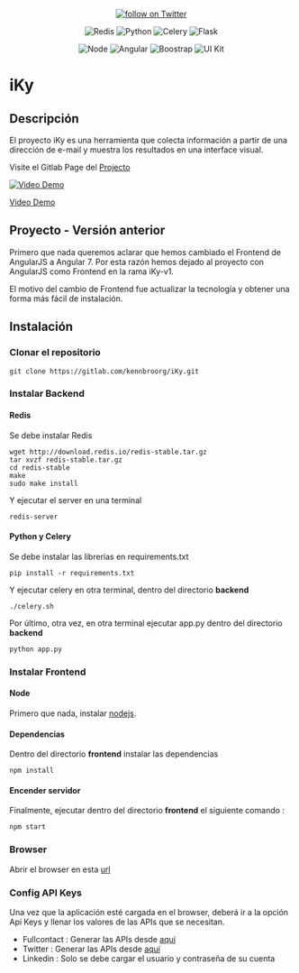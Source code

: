 <p align="center">
	<a href="https://twitter.com/intent/follow?screen_name=kennbroorg">
		<img alt="follow on Twitter" src="https://img.shields.io/twitter/follow/kennbroorg.svg?label=follow%20%40kennbroorg&style=social">
	</a>
</p>
<p align="center">
	<img alt="Redis" src="https://img.shields.io/badge/storage-redis-red.svg">
	<img alt="Python" src="https://img.shields.io/badge/python-2.7-informational.svg">
	<img alt="Celery" src="https://img.shields.io/badge/multiprocessing-celery-green.svg">
	<img alt="Flask" src="https://img.shields.io/badge/interface-flask-yellowgreen.svg">
</p>
<p align="center">
	<img alt="Node" src="https://img.shields.io/badge/node-%3E%208.x-brightgreen.svg">
	<img alt="Angular" src="https://img.shields.io/badge/web%20framwork-angular%207-red.svg">
	<img alt="Boostrap" src="https://img.shields.io/badge/toolkit-boostrap-blueviolet.svg">
	<img alt="UI Kit" src="https://img.shields.io/badge/UI%20Kit-Nebular-9cf.svg">
</p>

# iKy

## Descripción

El proyecto iKy es una herramienta que colecta información a partir de una dirección de e-mail y muestra los resultados en una interface visual.

Visite el Gitlab Page del [Projecto](https://kennbroorg.gitlab.io/ikyweb/)

[![Video Demo](https://kennbroorg.gitlab.io/ikyweb/assets/img/iKy-01.png)](https://vimeo.com/326114716 "Video Demo - Click to Watch!") 

[Video Demo](https://vimeo.com/326114716 "Video Demo - Click to Watch!")

## Proyecto - Versión anterior

Primero que nada queremos aclarar que hemos cambiado el Frontend de AngularJS a Angular 7. Por esta razón hemos dejado al proyecto con AngularJS como Frontend en la rama iKy-v1.

El motivo del cambio de Frontend fue actualizar la tecnología y obtener una forma más fácil de instalación.

## Instalación

### Clonar el repositorio

```shell
git clone https://gitlab.com/kennbroorg/iKy.git
```

### Instalar Backend

#### Redis
Se debe instalar Redis
```shell
wget http://download.redis.io/redis-stable.tar.gz
tar xvzf redis-stable.tar.gz
cd redis-stable
make
sudo make install
```

Y ejecutar el server en una terminal
```shell
redis-server
```

#### Python y Celery
Se debe instalar las librerías en requirements.txt

```shell
pip install -r requirements.txt
```

Y ejecutar celery en otra terminal, dentro del directorio **backend**

```shell
./celery.sh
```

Por último, otra vez, en otra terminal ejecutar app.py dentro del directorio **backend** 

```shell
python app.py
```

### Instalar Frontend

#### Node
Primero que nada, instalar [nodejs](https://nodejs.org/es/).

#### Dependencias

Dentro del directorio **frontend** instalar las dependencias

```shell
npm install
```
#### Encender servidor

Finalmente, ejecutar dentro del directorio **frontend** el siguiente comando :

```shell
npm start
```

### Browser
Abrir el browser en esta [url](http://127.0.0.1:4200)

### Config API Keys
Una vez que la aplicación esté cargada en el browser, deberá ir a la opción Api Keys y llenar los valores de las APIs que se necesitan.

- Fullcontact : Generar las APIs desde [aquí](https://support.fullcontact.com/hc/en-us/articles/115003415888-Getting-Started-FullContact-v2-APIs)
- Twitter : Generar las APIs desde [aquí](https://developer.twitter.com/en/docs/basics/authentication/guides/access-tokens.html)
- Linkedin : Solo se debe cargar el usuario y contraseña de su cuenta 

[readmees]: README.es.md
[readmeen]: README.md

